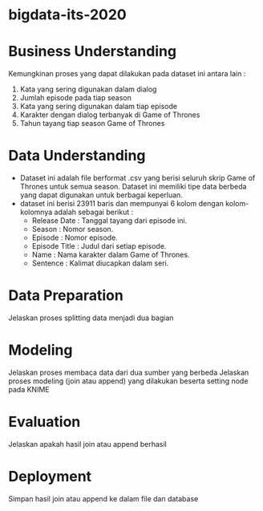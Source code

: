 # bigdata-its-2020
# Business Understanding
Kemungkinan proses yang dapat dilakukan pada dataset ini antara lain :
 1. Kata yang sering digunakan dalam dialog
 2. Jumlah episode pada tiap season
 3. Kata yang sering digunakan dalam tiap episode
 4. Karakter dengan dialog terbanyak di Game of Thrones
 5. Tahun tayang tiap season Game of Thrones
# Data Understanding
 - Dataset ini adalah file berformat .csv yang berisi seluruh skrip Game of Thrones untuk semua season. Dataset ini memiliki tipe data berbeda yang dapat digunakan untuk berbagai keperluan.    
-   dataset ini berisi 23911 baris dan mempunyai 6 kolom dengan kolom-kolomnya adalah sebagai berikut :
    - Release Date : Tanggal tayang dari episode ini.
    - Season : Nomor season.
    - Episode : Nomor episode.
    - Episode Title : Judul dari setiap episode.
    - Name : Nama karakter dalam Game of Thrones.
    - Sentence : Kalimat diucapkan dalam seri.
# Data Preparation
Jelaskan proses splitting data menjadi dua bagian
# Modeling
Jelaskan proses membaca data dari dua sumber yang berbeda
Jelaskan proses modeling (join atau append) yang dilakukan beserta setting node pada KNIME
# Evaluation
Jelaskan apakah hasil join atau append berhasil
# Deployment
Simpan hasil join atau append ke dalam file dan database

